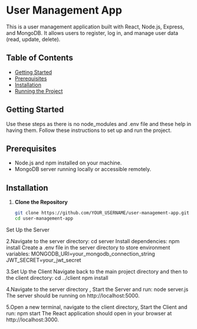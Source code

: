 # User Management App

This is a user management application built with React, Node.js, Express, and MongoDB. It allows users to register, log in, and manage user data (read, update, delete).

## Table of Contents

- [Getting Started](#getting-started)
- [Prerequisites](#prerequisites)
- [Installation](#installation)
- [Running the Project](#running-the-project)


## Getting Started

Use these steps as there is no node_modules and .env file and these help in having them.
Follow these instructions to set up and run the project.

## Prerequisites

- Node.js and npm installed on your machine.
- MongoDB server running locally or accessible remotely.

## Installation

1. **Clone the Repository**
   ```bash
   git clone https://github.com/YOUR_USERNAME/user-management-app.git
   cd user-management-app
Set Up the Server

2.Navigate to the server directory:
cd server
Install dependencies:
npm install
Create a .env file in the server directory to store environment variables:
MONGODB_URI=your_mongodb_connection_string
JWT_SECRET=your_jwt_secret

3.Set Up the Client
Navigate back to the main project directory and then to the client directory:
cd ../client
npm install

4.Navigate to the server directory , Start the Server and run:
node server.js
The server should be running on http://localhost:5000.

5.Open a new terminal, navigate to the client directory, Start the Client  and run:
npm start
The React application should open in your browser at http://localhost:3000.
